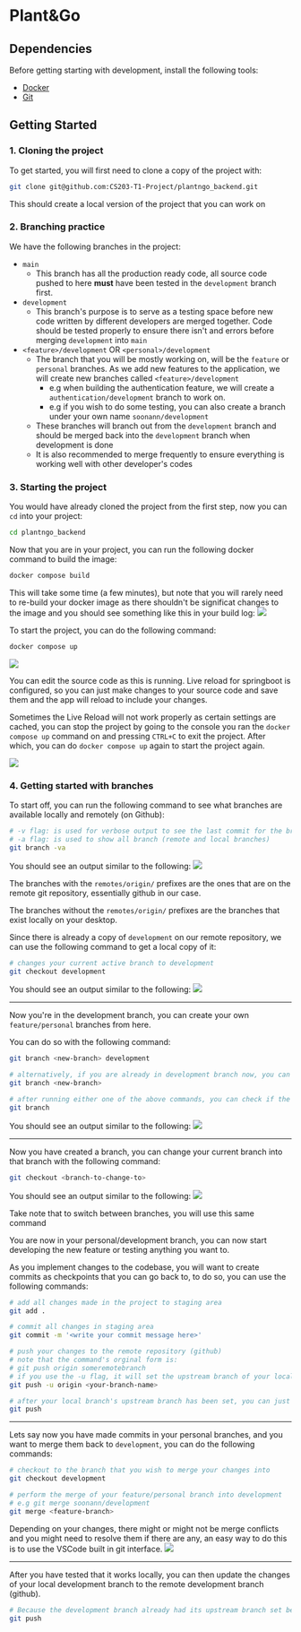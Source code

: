 # Plant&Go


## Dependencies 
Before getting starting with development, install the following tools: 
- [Docker](https://www.docker.com/products/docker-desktop/)
- [Git](https://git-scm.com/downloads)

## Getting Started 
### 1. Cloning the project
To get started, you will first need to clone a copy of the project with:
```bash
git clone git@github.com:CS203-T1-Project/plantngo_backend.git
```

This should create a local version of the project that you can work on

### 2. Branching practice
We have the following branches in the project:

- `main`
    - This branch has all the production ready code, all source code pushed to here __must__ have been tested in the `development` branch first. 
- `development`
    - This branch's purpose is to serve as a testing space before new code written by different developers are merged together. Code should be tested properly to ensure there isn't and errors before merging `development` into `main`
- `<feature>/development` OR `<personal>/development`
    - The branch that you will be mostly working on, will be the `feature` or `personal` branches. As we add new features to the application, we will create new branches called `<feature>/development`
        - e.g when building the authentication feature, we will create a `authentication/development` branch to work on.
        - e.g if you wish to do some testing, you can also create a branch under your own name `soonann/development`
    - These branches will branch out from the `development` branch and should be merged back into the `development` branch when development is done
    - It is also recommended to merge frequently to ensure everything is working well with other developer's codes

### 3. Starting the project

You would have already cloned the project from the first step, now you can `cd` into your project:
```bash
cd plantngo_backend
```

Now that you are in your project, you can run the following docker command to build the image: 
```bash
docker compose build
```
This will take some time (a few minutes), but note that you will rarely need to re-build your docker image as there shouldn't be significat changes to the image and you should see something like this in your build log:
![](./resources/README/docker-compose-build.png)


To start the project, you can do the following command:
```bash
docker compose up
```
![](./resources/README/spring-boot-log.png)

You can edit the source code as this is running. Live reload for springboot is configured, so you can just make changes to your source code and save them and the app will reload to include your changes.

Sometimes the Live Reload will not work properly as certain settings are cached, you can stop the project by going to the console you ran the `docker compose up` command on and pressing `CTRL+C` to exit the project. After which, you can do `docker compose up` again to start the project again.

![](./resources/README/closing-project.png)

### 4. Getting started with branches

To start off, you can run the following command to see what branches are available locally and remotely (on Github):
```bash
# -v flag: is used for verbose output to see the last commit for the branch
# -a flag: is used to show all branch (remote and local branches)
git branch -va
```
You should see an output similar to the following:
![](./resources/README/local-and-remotes.png)

The branches with the `remotes/origin/` prefixes are the ones that are on the remote git repository, essentially github in our case.

The branches without the `remotes/origin/` prefixes are the branches that exist locally on your desktop.

Since there is already a copy of `development` on our remote repository, we can use the following command to get a local copy of it:
```bash
# changes your current active branch to development
git checkout development
```
You should see an output similar to the following:
![](./resources/README/checkout-development.png)

---

Now you're in the development branch, you can create your own `feature/personal` branches from here. 

You can do so with the following command:
```bash 
git branch <new-branch> development

# alternatively, if you are already in development branch now, you can use the following command:
git branch <new-branch>

# after running either one of the above commands, you can check if the branch was created with: 
git branch
```
You should see an output similar to the following:
![](./resources/README/after-creation.png)

---

Now you have created a branch, you can change your current branch into that branch with the following command:
```bash
git checkout <branch-to-change-to>
```

You should see an output similar to the following:
![](./resources/README/checkout-personal-feature-branch.png)

Take note that to switch between branches, you will use this same command 

You are now in your personal/development branch, you can now start developing the new feature or testing anything you want to. 

As you implement changes to the codebase, you will want to create commits as checkpoints that you can go back to, to do so, you can use the following commands:

```bash
# add all changes made in the project to staging area
git add . 

# commit all changes in staging area
git commit -m '<write your commit message here>'

# push your changes to the remote repository (github)
# note that the command's orginal form is: 
# git push origin someremotebranch
# if you use the -u flag, it will set the upstream branch of your local branch as the specified remote branch (in this case, origin/someremotebranch)
git push -u origin <your-branch-name>

# after your local branch's upstream branch has been set, you can just type the following command the next time you wish to do pushes and it will automatically refer to the upstream branch as the branch to push your local changes to:
git push
```

---

Lets say now you have made commits in your personal branches, and you want to merge them back to `development`, you can do the following commands:

```bash
# checkout to the branch that you wish to merge your changes into
git checkout development

# perform the merge of your feature/personal branch into development
# e.g git merge soonann/development
git merge <feature-branch>
```

Depending on your changes, there might or might not be merge conflicts and you might need to resolve them if there are any, an easy way to do this is to use the VSCode built in git interface.
![](./resources/README/conflicts.png)

---

After you have tested that it works locally, you can then update the changes of your local development branch to the remote development branch (github).

```bash
# Because the development branch already had its upstream branch set before automatically, you can just do git push and it will push to its upstream branch origin/development
git push
```
